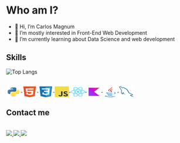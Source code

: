 # Who am I?
- 👋 Hi, I’m Carlos Magnum
- 👀 I’m mostly interested in Front-End Web Development
- 🌱 I’m currently learning about Data Science and web development

## Skills
![Top Langs](https://github-readme-stats-git-masterrstaa-rickstaa.vercel.app/api/top-langs/?username=camagnum&bg_color=000&border_color=EE3333&title_color=EE3333&text_color=FFF)

<a href = "https://www.github.com/camagnum">
  <div>
    <br>
    <img alt="Magnum-Python" src="https://raw.githubusercontent.com/devicons/devicon/master/icons/python/python-original.svg" style="max-width: 100%;" width="40" height="30" align="middle">
    <img alt="Magnum-HTML" src="https://github.com/devicons/devicon/blob/master/icons/html5/html5-original.svg" style="max-width:  100%;" width="40" height="30" align="middle">
    <img alt="Magnum-CSS" src="https://github.com/devicons/devicon/blob/master/icons/css3/css3-original.svg" style="max-width: 100%;" width="40" height="30" align="middle">
    <img alt="Magnum-JS" src="https://github.com/devicons/devicon/blob/master/icons/javascript/javascript-original.svg" style="max-width: 100%;" width="40" height="30" align="middle">
    <img alt="Magnum-ReactJS" src="https://raw.githubusercontent.com/devicons/devicon/master/icons/react/react-original.svg" style="max-width: 100%;" width="40" height="30" align="middle">
    <img alt="Magnum-Kotlin" src="https://github.com/devicons/devicon/blob/master/icons/kotlin/kotlin-original.svg" style="max-width: 100%;" width="40" height="30" align="middle">
    <img alt="Magnum-Java" src="https://github.com/devicons/devicon/blob/master/icons/java/java-original.svg" style="max-width: 100%;" width="40" height="30" align="middle">
    <img alt="Magnum-MySQL" src="https://github.com/devicons/devicon/blob/master/icons/mysql/mysql-original.svg" style="max-width: 100%;" width="40" height="30" align="middle">
  </div
  <h2 dir="auto"></h2>
</a>

## Contact me
<div>
  <br>
  <a href="https://www.github.com/camagnum">
    <img src="https://img.shields.io/badge/github-%23121011.svg?style=for-the-badge&amp" />
  </a>
  <a href="mailto:magnumbenevides@gmail.com">
    <img src ="https://img.shields.io/badge/Gmail-D14836?style=for-the-badge&logo=gmail&logoColor=white" />
  </a>
  <a href="https://linkedin.com/in/magnumbenevides">
    <img src="https://img.shields.io/badge/LinkedIn-0077B5?style=for-the-badge&logo=linkedin&logoColor=white"/>
  </a>
</div>
  
<!---
camagnum/camagnum is a ✨ special ✨ repository because its `README.md` (this file) appears on your GitHub profile.
You can click the Preview link to take a look at your changes.
--->
